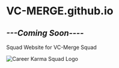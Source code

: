 # VC-MERGE.github.io


## *---Coming Soon----*

Squad Website for VC-Merge Squad

![Career Karma Squad Logo](https://dl.airtable.com/.attachmentThumbnails/b6658c921ec8b49dd516b9e8185081f6/eb363cfb)
